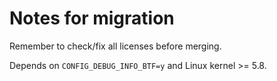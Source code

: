# Notes for migration


Remember to check/fix all licenses before merging.

Depends on `CONFIG_DEBUG_INFO_BTF=y` and Linux kernel >= 5.8.




